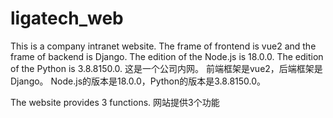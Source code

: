 # ligatech_web
This is a company intranet website. The frame of frontend is vue2 and the frame of backend is Django. The edition of the Node.js is 18.0.0. The edition of the Python is 3.8.8150.0.
这是一个公司内网。 前端框架是vue2，后端框架是Django。 Node.js的版本是18.0.0，Python的版本是3.8.8150.0。

The website provides 3 functions. 
网站提供3个功能
